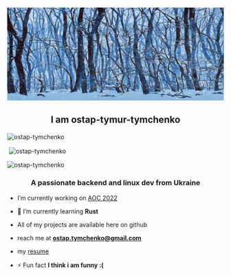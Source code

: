 ![a.png](1111.jpg)<h2 align="center">I am **ostap-tymur-tymchenko**</h2>

<p><img align="center" src="https://github-readme-stats.vercel.app/api/top-langs?username=ostap-tymchenko&show_icons=true&locale=en&layout=compact" alt="ostap-tymchenko" /></p>

<p>&nbsp;<img align="center" src="https://github-readme-stats.vercel.app/api?username=ostap-tymchenko&show_icons=true&locale=en" alt="ostap-tymchenko" /></p>

<p><img align="center" src="https://github-readme-streak-stats.herokuapp.com/?user=ostap-tymchenko&" alt="ostap-tymchenko" /></p>

<h3 align="center">A passionate backend and linux dev from Ukraine</h3>

- I’m currently working on [AOC 2022](https://github.com/ostap-tymchenko/advent-of-code-2022)

- 🌱 I’m currently learning **Rust**

- All of my projects are available here on github

- reach me at  **ostap.tymchenko@gmail.com**

- my [resume](https://docs.google.com/document/d/1jceeBEjBIUUgk_26mscVEXBGNuOi5prxM-1p99DCs2M/edit#heading=h.5rf9wr4r3no2)

- ⚡ Fun fact **I think i am funny :(**
